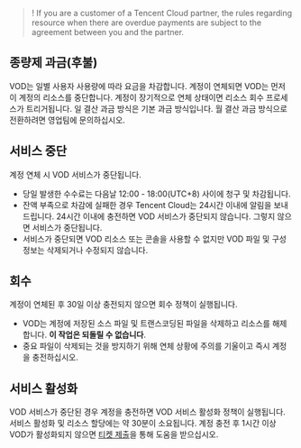 >! If you are a customer of a Tencent Cloud partner, the rules regarding resource when there are overdue payments are subject to the agreement between you and the partner.

<span id="p1"></span>
## 종량제 과금(후불)

VOD는 일별 사용자 사용량에 따라 요금을 차감합니다. 계정이 연체되면 VOD는 먼저 이 계정의 리소스를 중단합니다. 계정이 장기적으로 연체 상태이면 리소스 회수 프로세스가 트리거됩니다. 일 결산 과금 방식은 기본 과금 방식입니다. 월 결산 과금 방식으로 전환하려면 영업팀에 문의하십시오.

## 서비스 중단

계정 연체 시 VOD 서비스가 중단됩니다.

- 당일 발생한 수수료는 다음날 12:00 - 18:00(UTC+8) 사이에 청구 및 차감됩니다.
- 잔액 부족으로 차감에 실패한 경우 Tencent Cloud는 24시간 이내에 알림을 보내드립니다. 24시간 이내에 충전하면 VOD 서비스가 중단되지 않습니다. 그렇지 않으면 서비스가 중단됩니다.
- 서비스가 중단되면 VOD 리소스 또는 콘솔을 사용할 수 없지만 VOD 파일 및 구성 정보는 삭제되거나 수정되지 않습니다.

## 회수

계정이 연체된 후 30일 이상 충전되지 않으면 회수 정책이 실행됩니다.

- VOD는 계정에 저장된 소스 파일 및 트랜스코딩된 파일을 삭제하고 리소스를 해제합니다. **이 작업은 되돌릴 수 없습니다**.
- 중요 파일이 삭제되는 것을 방지하기 위해 연체 상황에 주의를 기울이고 즉시 계정을 충전하십시오.

## 서비스 활성화

VOD 서비스가 중단된 경우 계정을 충전하면 VOD 서비스 활성화 정책이 실행됩니다. 서비스 활성화 및 리소스 할당에는 약 30분이 소요됩니다. 계정 충전 후 1시간 이상 VOD가 활성화되지 않으면 [티켓 제출](https://console.cloud.tencent.com/workorder/category)을 통해 도움을 받으십시오.

